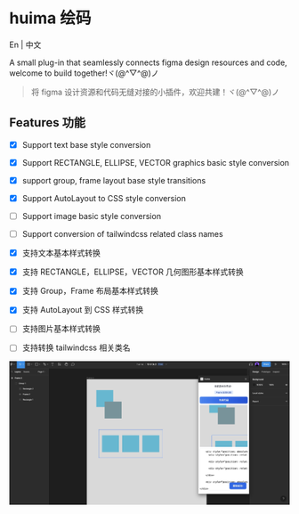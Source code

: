 # huima 绘码

En | 中文

A small plug-in that seamlessly connects figma design resources and code, welcome to build together!ヾ(@^▽^@)ノ

> 将 figma 设计资源和代码无缝对接的小插件，欢迎共建！ヾ(@^▽^@)ノ


## Features 功能

- [x] Support text base style conversion
- [x] Support RECTANGLE, ELLIPSE, VECTOR graphics basic style conversion
- [x] support group, frame layout base style transitions
- [x] Support AutoLayout to CSS style conversion
- [ ] Support image basic style conversion
- [ ] Support conversion of tailwindcss related class names

- [x] 支持文本基本样式转换
- [x] 支持 RECTANGLE，ELLIPSE，VECTOR 几何图形基本样式转换
- [x] 支持 Group，Frame 布局基本样式转换
- [x] 支持 AutoLayout 到 CSS 样式转换
- [ ] 支持图片基本样式转换
- [ ] 支持转换 tailwindcss 相关类名

![](demo.png)
